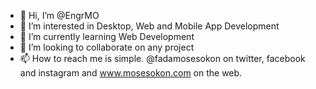 - 👋 Hi, I’m @EngrMO
- 👀 I’m interested in Desktop, Web and Mobile App Development
- 🌱 I’m currently learning Web Development
- 💞️ I’m looking to collaborate on any project
- 📫 How to reach me is simple. @fadamosesokon on twitter, facebook and instagram and www.mosesokon.com on the web.

<!---
EngrMO/EngrMO is a ✨ special ✨ repository because its `README.md` (this file) appears on your GitHub profile.
You can click the Preview link to take a look at your changes.
--->
